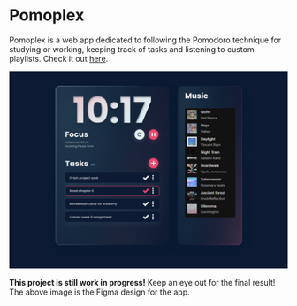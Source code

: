 # Pomoplex

Pomoplex is a web app dedicated to following the Pomodoro technique for studying or working, keeping track of tasks and listening to custom playlists. Check it out [here](https://pomoplex.netlify.app/).

![image](img/pomoplex.png)


**This project is still work in progress!** Keep an eye out for the final result! The above image is the Figma design for the app.